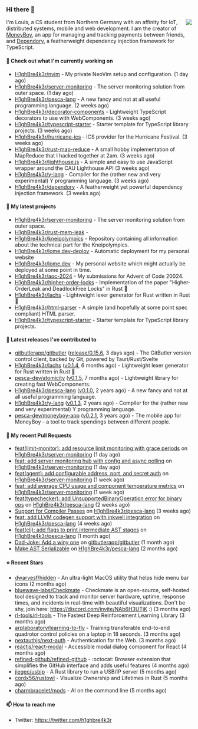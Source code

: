 ### Hi there 👋


<img align="right" src="https://github-readme-stats.vercel.app/api?username=h1ghbre4k3r">

I'm Louis, a CS student from Northern Germany with an affinity for IoT, distributed systems, mobile and web development. I am the creator of [MoneyBoy](https://github.com/pesca-dev/moneyboy-app), an app for managing and tracking payments between friends, and [Dependory](https://github.com/H1ghBre4k3r/dependory), a featherweight dependency injection framework for TypeScript.

#### 👷 Check out what I'm currently working on

- [H1ghBre4k3r/nvim](https://github.com/H1ghBre4k3r/nvim) - My private NeoVim setup and configuration. (1 day ago)
- [H1ghBre4k3r/server-monitoring](https://github.com/H1ghBre4k3r/server-monitoring) - The server monitoring solution from outer space. (1 day ago)
- [H1ghBre4k3r/pesca-lang](https://github.com/H1ghBre4k3r/pesca-lang) - A new fancy and not at all useful programming language. (2 weeks ago)
- [H1ghBre4k3r/decorator-components](https://github.com/H1ghBre4k3r/decorator-components) - Lightweight TypeScript decorators to use with WebComponents. (3 weeks ago)
- [H1ghBre4k3r/typescript-starter](https://github.com/H1ghBre4k3r/typescript-starter) - Starter template for TypeScript library projects. (3 weeks ago)
- [H1ghBre4k3r/hurricane-ics](https://github.com/H1ghBre4k3r/hurricane-ics) - ICS provider for the Hurricane Festival. (3 weeks ago)
- [H1ghBre4k3r/rust-map-reduce](https://github.com/H1ghBre4k3r/rust-map-reduce) - A small hobby implementation of MapReduce that I hacked together at 2am. (3 weeks ago)
- [H1ghBre4k3r/lighthouse.js](https://github.com/H1ghBre4k3r/lighthouse.js) - A simple and easy to use JavaScript wrapper around the CAU Lighthouse API (3 weeks ago)
- [H1ghBre4k3r/y-lang](https://github.com/H1ghBre4k3r/y-lang) - Compiler for the (rather new and very experimental) Y programming language.  (3 weeks ago)
- [H1ghBre4k3r/dependory](https://github.com/H1ghBre4k3r/dependory) - A featherweight yet powerful dependency injection framework. (3 weeks ago)

#### 🌱 My latest projects

- [H1ghBre4k3r/server-monitoring](https://github.com/H1ghBre4k3r/server-monitoring) - The server monitoring solution from outer space.
- [H1ghBre4k3r/rust-mem-leak](https://github.com/H1ghBre4k3r/rust-mem-leak) - 
- [H1ghBre4k3r/kneipolympics](https://github.com/H1ghBre4k3r/kneipolympics) - Repository containing all information about the technical part for the Kneipolympics.
- [H1ghBre4k3r/lome.dev-deploy](https://github.com/H1ghBre4k3r/lome.dev-deploy) - Automatic deployment for my personal website
- [H1ghBre4k3r/lome.dev](https://github.com/H1ghBre4k3r/lome.dev) - My personal website which might actually be deployed at some point in time.
- [H1ghBre4k3r/aoc-2024](https://github.com/H1ghBre4k3r/aoc-2024) - My submissions for Advent of Code 20024.
- [H1ghBre4k3r/higher-order-locks](https://github.com/H1ghBre4k3r/higher-order-locks) - Implementation of the paper &#34;Higher-OrderLeak and DeadlockFree Locks&#34; in Rust 🦀
- [H1ghBre4k3r/lachs](https://github.com/H1ghBre4k3r/lachs) - Lightweight lexer generator for Rust written in Rust 🦀
- [H1ghBre4k3r/html-parser](https://github.com/H1ghBre4k3r/html-parser) - A simple (and hopefully at some point spec compliant) HTML parser.
- [H1ghBre4k3r/typescript-starter](https://github.com/H1ghBre4k3r/typescript-starter) - Starter template for TypeScript library projects.

#### 🔭 Latest releases I've contributed to

- [gitbutlerapp/gitbutler](https://github.com/gitbutlerapp/gitbutler) ([release/0.15.6](https://github.com/gitbutlerapp/gitbutler/releases/tag/release/0.15.6), 3 days ago) - The GitButler version control client, backed by Git, powered by Tauri/Rust/Svelte
- [H1ghBre4k3r/lachs](https://github.com/H1ghBre4k3r/lachs) ([v0.1.4](https://github.com/H1ghBre4k3r/lachs/releases/tag/v0.1.4), 6 months ago) - Lightweight lexer generator for Rust written in Rust 🦀
- [pesca-dev/atomicity](https://github.com/pesca-dev/atomicity) ([v0.1.5](https://github.com/pesca-dev/atomicity/releases/tag/v0.1.5), 7 months ago) - Lightweight library for creating fast WebComponents.
- [H1ghBre4k3r/pesca-lang](https://github.com/H1ghBre4k3r/pesca-lang) ([v0.1.0](https://github.com/H1ghBre4k3r/pesca-lang/releases/tag/v0.1.0), 2 years ago) - A new fancy and not at all useful programming language.
- [H1ghBre4k3r/y-lang](https://github.com/H1ghBre4k3r/y-lang) ([v0.1.3](https://github.com/H1ghBre4k3r/y-lang/releases/tag/v0.1.3), 2 years ago) - Compiler for the (rather new and very experimental) Y programming language. 
- [pesca-dev/moneyboy-app](https://github.com/pesca-dev/moneyboy-app) ([v0.2.1](https://github.com/pesca-dev/moneyboy-app/releases/tag/v0.2.1), 3 years ago) - The mobile app for MoneyBoy - a tool to track spendings between different people.

#### 🔨 My recent Pull Requests

- [feat(limit-monitor): add resource limit monitoring with grace periods](https://github.com/H1ghBre4k3r/server-monitoring/pull/5) on [H1ghBre4k3r/server-monitoring](https://github.com/H1ghBre4k3r/server-monitoring) (1 day ago)
- [feat: add server monitoring hub with config and async polling](https://github.com/H1ghBre4k3r/server-monitoring/pull/4) on [H1ghBre4k3r/server-monitoring](https://github.com/H1ghBre4k3r/server-monitoring) (1 day ago)
- [feat(agent): add configurable address, port, and secret auth](https://github.com/H1ghBre4k3r/server-monitoring/pull/2) on [H1ghBre4k3r/server-monitoring](https://github.com/H1ghBre4k3r/server-monitoring) (1 week ago)
- [feat: add average CPU usage and component temperature metrics](https://github.com/H1ghBre4k3r/server-monitoring/pull/1) on [H1ghBre4k3r/server-monitoring](https://github.com/H1ghBre4k3r/server-monitoring) (1 week ago)
- [feat(typechecker): add UnsupportedBinaryOperation error for binary ops](https://github.com/H1ghBre4k3r/pesca-lang/pull/201) on [H1ghBre4k3r/pesca-lang](https://github.com/H1ghBre4k3r/pesca-lang) (2 weeks ago)
- [Support for Compiler Passes](https://github.com/H1ghBre4k3r/pesca-lang/pull/199) on [H1ghBre4k3r/pesca-lang](https://github.com/H1ghBre4k3r/pesca-lang) (3 weeks ago)
- [feat: add LLVM codegen support with inkwell integration](https://github.com/H1ghBre4k3r/pesca-lang/pull/197) on [H1ghBre4k3r/pesca-lang](https://github.com/H1ghBre4k3r/pesca-lang) (4 weeks ago)
- [feat(cli): add flags to print intermediate AST stages](https://github.com/H1ghBre4k3r/pesca-lang/pull/194) on [H1ghBre4k3r/pesca-lang](https://github.com/H1ghBre4k3r/pesca-lang) (1 month ago)
- [Dad-Joke: Add a winy one](https://github.com/gitbutlerapp/gitbutler/pull/8870) on [gitbutlerapp/gitbutler](https://github.com/gitbutlerapp/gitbutler) (1 month ago)
- [Make AST Serializable](https://github.com/H1ghBre4k3r/pesca-lang/pull/188) on [H1ghBre4k3r/pesca-lang](https://github.com/H1ghBre4k3r/pesca-lang) (2 months ago)

#### ⭐ Recent Stars

- [dwarvesf/hidden](https://github.com/dwarvesf/hidden) - An ultra-light MacOS utility that helps hide menu bar icons (2 months ago)
- [bluewave-labs/Checkmate](https://github.com/bluewave-labs/Checkmate) - Checkmate is an open-source, self-hosted tool designed to track and monitor server hardware, uptime, response times, and incidents in real-time with beautiful visualizations. Don&#39;t be shy, join here: https://discord.com/invite/NAb6H3UTjK :) (3 months ago)
- [rl-tools/rl-tools](https://github.com/rl-tools/rl-tools) - The Fastest Deep Reinforcement Learning Library (3 months ago)
- [arplaboratory/learning-to-fly](https://github.com/arplaboratory/learning-to-fly) - Training transferable end-to-end quadrotor control policies on a laptop in 18 seconds.  (3 months ago)
- [nextauthjs/next-auth](https://github.com/nextauthjs/next-auth) - Authentication for the Web. (3 months ago)
- [reactjs/react-modal](https://github.com/reactjs/react-modal) - Accessible modal dialog component for React (4 months ago)
- [refined-github/refined-github](https://github.com/refined-github/refined-github) - :octocat: Browser extension that simplifies the GitHub interface and adds useful features (4 months ago)
- [jiegec/usbip](https://github.com/jiegec/usbip) - A Rust library to run a USB/IP server (5 months ago)
- [cordx56/rustowl](https://github.com/cordx56/rustowl) - Visualize Ownership and Lifetimes in Rust (5 months ago)
- [charmbracelet/mods](https://github.com/charmbracelet/mods) - AI on the command line (5 months ago)

#### 📫 How to reach me

- Twitter: https://twitter.com/h1ghbre4k3r
